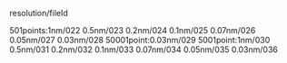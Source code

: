 resolution/fileId

501points:1nm/022 0.5nm/023 0.2nm/024 0.1nm/025 0.07nm/026 0.05nm/027 0.03nm/028 
50001point:0.03nm/029
5001point:1nm/030 0.5nm/031 0.2nm/032 0.1nm/033 0.07nm/034 0.05nm/035 0.03nm/036
